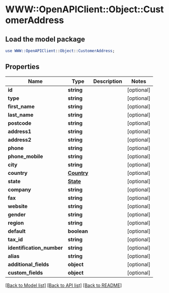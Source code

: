 # WWW::OpenAPIClient::Object::CustomerAddress

## Load the model package
```perl
use WWW::OpenAPIClient::Object::CustomerAddress;
```

## Properties
Name | Type | Description | Notes
------------ | ------------- | ------------- | -------------
**id** | **string** |  | [optional] 
**type** | **string** |  | [optional] 
**first_name** | **string** |  | [optional] 
**last_name** | **string** |  | [optional] 
**postcode** | **string** |  | [optional] 
**address1** | **string** |  | [optional] 
**address2** | **string** |  | [optional] 
**phone** | **string** |  | [optional] 
**phone_mobile** | **string** |  | [optional] 
**city** | **string** |  | [optional] 
**country** | [**Country**](Country.md) |  | [optional] 
**state** | [**State**](State.md) |  | [optional] 
**company** | **string** |  | [optional] 
**fax** | **string** |  | [optional] 
**website** | **string** |  | [optional] 
**gender** | **string** |  | [optional] 
**region** | **string** |  | [optional] 
**default** | **boolean** |  | [optional] 
**tax_id** | **string** |  | [optional] 
**identification_number** | **string** |  | [optional] 
**alias** | **string** |  | [optional] 
**additional_fields** | **object** |  | [optional] 
**custom_fields** | **object** |  | [optional] 

[[Back to Model list]](../README.md#documentation-for-models) [[Back to API list]](../README.md#documentation-for-api-endpoints) [[Back to README]](../README.md)


